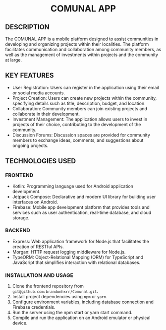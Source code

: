 <h1 align="center">COMUNAL APP</h1>

## DESCRIPTION 
The COMUNAL APP is a mobile platform designed to assist communities in developing and organizing projects within their localities. The platform facilitates communication and collaboration among community members, as well as the management of investments within projects and the community at large.

## KEY FEATURES
- User Registration: Users can register in the application using their email or social media accounts.
- Project Creation: Users can create new projects within the community, specifying details such as title, description, budget, and location.
- Collaboration: Community members can join existing projects and collaborate in their development.
- Investment Management: The application allows users to invest in projects of their choice, contributing to the development of the community.
- Discussion Forums: Discussion spaces are provided for community members to exchange ideas, comments, and suggestions about ongoing projects.

## TECHNOLOGIES USED
### FRONTEND
- Kotlin: Programming language used for Android application development.
- Jetpack Compose: Declarative and modern UI library for building user interfaces on Android.
- Firebase: Mobile app development platform that provides tools and services such as user authentication, real-time database, and cloud storage.
  
### BACKEND
- Express: Web application framework for Node.js that facilitates the creation of RESTful APIs.
- Morgan: HTTP request logging middleware for Node.js.
- TypeORM: Object-Relational Mapping (ORM) for TypeScript and JavaScript that simplifies interaction with relational databases.

### INSTALLATION AND USAGE
1. Clone the frontend repository from `git@github.com:brandonhxrr/Comunal.git`.
2. Install project dependencies using `npm` or `yarn`.
3. Configure environment variables, including database connection and Firebase credentials.
4. Run the server using the npm start or yarn start command.
5. Compile and run the application on an Android emulator or physical device.
